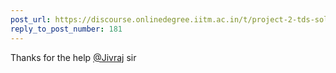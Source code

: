 ```yaml
---
post_url: https://discourse.onlinedegree.iitm.ac.in/t/project-2-tds-solver-discussion-thread/169029/182
reply_to_post_number: 181
---
```

Thanks for the help [@Jivraj](/u/jivraj) sir